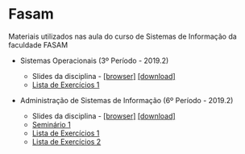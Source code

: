 # Fasam
Materiais utilizados nas aula do curso de Sistemas de Informação da faculdade FASAM

* Sistemas Operacionais (3º Período - 2019.2)
  * Slides da disciplina -  [[browser]](https://github.com/airtonbjunior/fasam/blob/master/SistemasOperacionais/SistemasOperacionais.pdf) [[download]](https://github.com/airtonbjunior/fasam/raw/master/SistemasOperacionais/SistemasOperacionais.pdf)
  * [Lista de Exercícios 1](https://github.com/airtonbjunior/fasam/blob/master/SistemasOperacionais/ListaExercicios1_SistemasOperacionais.pdf)

* Administração de Sistemas de Informação (6º Período - 2019.2)
  * Slides da disciplina - [[browser]](https://github.com/airtonbjunior/fasam/blob/master/AdmSistemasInformacao/AdmSistemasInformacao.pdf) [[download]](https://github.com/airtonbjunior/fasam/raw/master/AdmSistemasInformacao/AdmSistemasInformacao.pdf)
  * [Seminário 1](https://github.com/airtonbjunior/fasam/blob/master/AdmSistemasInformacao/Seminario1_AdmSistemasInformacao.pdf)
  * [Lista de Exercícios 1](https://github.com/airtonbjunior/fasam/blob/master/AdmSistemasInformacao/ListaExerc%C3%ADciosAdmSI.pdf)
  * [Lista de Exercícios 2](https://github.com/airtonbjunior/fasam/blob/master/AdmSistemasInformacao/ListaExercícios2AdmSI.pdf)
